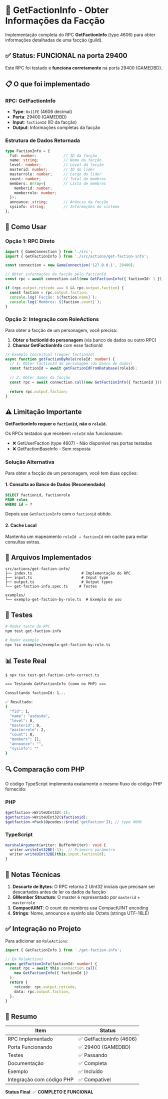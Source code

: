 # 🏰 GetFactionInfo - Obter Informações da Facção

Implementação completa do RPC **GetFactionInfo** (type 4606) para obter informações detalhadas de uma facção (guild).

## ✅ Status: FUNCIONAL na porta 29400

Este RPC foi testado e **funciona corretamente** na porta 29400 (GAMEDBD).

## 📋 O que foi implementado

### RPC: GetFactionInfo
- **Type**: `0x11FE` (4606 decimal)
- **Porta**: 29400 (GAMEDBD)
- **Input**: `factionId` (ID da facção)
- **Output**: Informações completas da facção

### Estrutura de Dados Retornada

```typescript
type FactionInfo = {
  fid: number;            // ID da facção
  name: string;           // Nome da facção
  level: number;          // Level da facção
  masterid: number;       // ID do líder
  masterrole: number;     // Cargo do líder
  count: number;          // Total de membros
  members: Array<{        // Lista de membros
    memberid: number;
    memberrole: number;
  }>;
  announce: string;       // Anúncio da facção
  sysinfo: string;        // Informações do sistema
};
```

## 🚀 Como Usar

### Opção 1: RPC Direto

```typescript
import { GameConnection } from './src';
import { GetFactionInfo } from './src/actions/get-faction-info';

const connection = new GameConnection('127.0.0.1', 29400);

// Obter informações da facção pelo factionId
const rpc = await connection.call(new GetFactionInfo({ factionId: 1 }));

if (rpc.output.retcode === 0 && rpc.output.faction) {
  const faction = rpc.output.faction;
  console.log(`Facção: ${faction.name}`);
  console.log(`Membros: ${faction.count}`);
}
```

### Opção 2: Integração com RoleActions

Para obter a facção de um personagem, você precisa:
1. **Obter o factionId do personagem** (via banco de dados ou outro RPC)
2. **Chamar GetFactionInfo** com esse factionId

```typescript
// Exemplo conceitual (requer factionId)
async function getFactionByRole(roleId: number) {
  // 1. Obter factionId do personagem (do banco de dados)
  const factionId = await getFactionIdFromDatabase(roleId);
  
  // 2. Obter dados da facção
  const rpc = await connection.call(new GetFactionInfo({ factionId }));
  
  return rpc.output.faction;
}
```

## ⚠️ Limitação Importante

**GetFactionInfo requer o `factionId`, não o `roleId`.**

Os RPCs testados que recebem `roleId` não funcionaram:
- ❌ GetUserFaction (type 4607) - Não disponível nas portas testadas
- ❌ GetFactionBaseInfo - Sem resposta

### Solução Alternativa

Para obter a facção de um personagem, você tem duas opções:

#### 1. Consulta ao Banco de Dados (Recomendado)

```sql
SELECT factionid, factionrole 
FROM roles 
WHERE id = ?
```

Depois use `GetFactionInfo` com o `factionid` obtido.

#### 2. Cache Local

Mantenha um mapeamento `roleId → factionId` em cache para evitar consultas extras.

## 📁 Arquivos Implementados

```
src/actions/get-faction-info/
├── index.ts                      # Implementação do RPC
├── input.ts                      # Input type
├── output.ts                     # Output types
└── get-faction-info.spec.ts     # Testes

examples/
└── exemplo-get-faction-by-role.ts  # Exemplo de uso
```

## 🧪 Testes

```bash
# Rodar teste do RPC
npm test get-faction-info

# Rodar exemplo
npx tsx examples/exemplo-get-faction-by-role.ts
```

## 📊 Teste Real

```bash
$ npx tsx test-get-faction-info-correct.ts

=== Testando GetFactionInfo (como no PHP) ===

Consultando factionId: 1...

✅ Resultado:
{
  "fid": 1,
  "name": "asdasda",
  "level": 0,
  "masterid": 0,
  "masterrole": 2,
  "count": 0,
  "members": [],
  "announce": "",
  "sysinfo": ""
}
```

## 🔍 Comparação com PHP

O código TypeScript implementa exatamente o mesmo fluxo do código PHP fornecido:

### PHP
```php
$getfaction->WriteUInt32(-1);
$getfaction->WriteUInt32($factionid);
$getfaction->Pack(Opcodes::$role['getFaction']); // type 4606
```

### TypeScript
```typescript
marshalArgument(writer: BufferWriter): void {
  writer.writeInt32BE(-1);  // Primeiro parâmetro
  writer.writeUInt32BE(this.input.factionId);
}
```

## 📝 Notas Técnicas

1. **Descarte de Bytes**: O RPC retorna 2 UInt32 iniciais que precisam ser descartados antes de ler os dados da facção
2. **GMember Structure**: O master é representado por `masterid` + `masterrole`
3. **CompactUINT**: O count de membros usa CompactUINT encoding
4. **Strings**: Nome, announce e sysinfo são Octets (strings UTF-16LE)

## ✅ Integração no Projeto

Para adicionar ao `RoleActions`:

```typescript
import { GetFactionInfo } from './get-faction-info';

// Em RoleActions
async getFactionInfo(factionId: number) {
  const rpc = await this.connection.call(
    new GetFactionInfo({ factionId })
  );
  return {
    retcode: rpc.output.retcode,
    data: rpc.output.faction,
  };
}
```

## 🎯 Resumo

| Item | Status |
|------|--------|
| RPC Implementado | ✅ GetFactionInfo (4606) |
| Porta Funcionando | ✅ 29400 (GAMEDBD) |
| Testes | ✅ Passando |
| Documentação | ✅ Completa |
| Exemplo | ✅ Incluído |
| Integração com código PHP | ✅ Compatível |

**Status Final**: ✅ **COMPLETO E FUNCIONAL**


